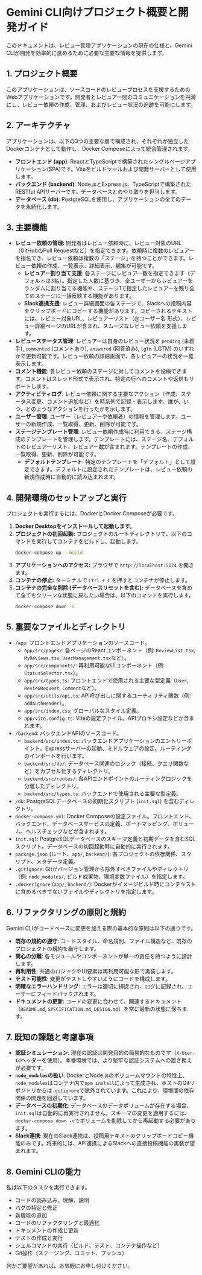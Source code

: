# Gemini CLI向けプロジェクト概要と開発ガイド

このドキュメントは、レビュー管理アプリケーションの現在の仕様と、Gemini CLIが開発を効率的に進めるために必要な主要な情報を提供します。

## 1. プロジェクト概要

このアプリケーションは、ソースコードのレビュープロセスを支援するためのWebアプリケーションです。開発者とレビュアー間のコミュニケーションを円滑にし、レビュー依頼の作成、管理、およびレビュー状況の追跡を可能にします。

## 2. アーキテクチャ

アプリケーションは、以下の3つの主要な層で構成され、それぞれが独立したDockerコンテナとして動作し、Docker Composeによって統合管理されます。

*   **フロントエンド (app)**: ReactとTypeScriptで構築されたシングルページアプリケーション(SPA)です。Viteをビルドツールおよび開発サーバーとして使用します。
*   **バックエンド (backend)**: Node.jsとExpress.js、TypeScriptで構築されたRESTful APIサーバーです。データベースとのやり取りを担当します。
*   **データベース (db)**: PostgreSQLを使用し、アプリケーションの全てのデータを永続化します。

## 3. 主要機能

*   **レビュー依頼の管理**: 開発者はレビュー依頼時に、レビュー対象のURL（GitHubのPull Requestなど）を指定できます。依頼時に複数のレビュアーを指名でき、レビュー依頼は複数の「ステージ」を持つことができます。レビュー依頼の作成、一覧表示、詳細表示、編集が可能です。
    *   **レビュアー割り当て支援**: 各ステージにレビュアー数を指定できます（デフォルトは3名）。指定した人数に基づき、全ユーザーからレビュアーをランダムに割り当てる機能や、ステージ1で指定したレビュアーを残り全てのステージに一括反映する機能があります。
    *   **Slack連携支援**: レビュー詳細画面の各ステージで、Slackへの投稿内容をクリップボードにコピーする機能があります。コピーされるテキストには、レビュー対象URL、レビュアーリスト（@ユーザー名 形式）、レビュー詳細ページのURLが含まれ、スムーズなレビュー依頼を支援します。
*   **レビューステータス管理**: レビュアーは自身のレビュー状況を `pending` (未着手), `commented` (コメントあり), `answered` (回答済み), `lgtm` (LGTM) のいずれかで更新可能です。レビュー依頼の詳細画面で、各レビュアーの状況を一覧表示します。
*   **コメント機能**: 各レビュー依頼のステージに対してコメントを投稿できます。コメントはスレッド形式で表示され、特定の行へのコメントや返信もサポートします。
*   **アクティビティログ**: レビュー依頼に関する主要なアクション（作成、ステータス変更、コメント追加など）を時系列で記録・表示します。誰が、いつ、どのようなアクションを行ったかを示します。
*   **ユーザー管理**: ユーザー（レビュアーや依頼者）の情報を管理します。ユーザーの新規作成、一覧取得、更新、削除が可能です。
*   **ステージテンプレート管理**: レビュー依頼作成時に利用できる、ステージ構成のテンプレートを管理します。テンプレートには、ステージ名、デフォルトのレビュアーリスト、レビュアー数が含まれます。テンプレートの作成、一覧取得、更新、削除が可能です。
    *   **デフォルトテンプレート**: 特定のテンプレートを「デフォルト」として設定できます。デフォルトに設定されたテンプレートは、レビュー依頼の新規作成時に自動的に読み込まれます。

## 4. 開発環境のセットアップと実行

プロジェクトを実行するには、DockerとDocker Composeが必要です。

1.  **Docker Desktopをインストールして起動します。**
2.  **プロジェクトの初回起動:** プロジェクトのルートディレクトリで、以下のコマンドを実行してコンテナをビルドし、起動します。
    ```bash
    docker-compose up --build
    ```
3.  **アプリケーションへのアクセス:** ブラウザで `http://localhost:5174` を開きます。
4.  **コンテナの停止:** ターミナルで `Ctrl + C` を押すとコンテナが停止します。
5.  **コンテナの完全な削除 (データベースリセットを含む):** データベースを含めて全てをクリーンな状態に戻したい場合は、以下のコマンドを実行します。
    ```bash
    docker-compose down -v
    ```

## 5. 重要なファイルとディレクトリ

*   `/app`: フロントエンドアプリケーションのソースコード。
    *   `app/src/pages/`: 各ページのReactコンポーネント（例: `ReviewList.tsx`, `MyReviews.tsx`, `UserManagement.tsx`など）。
    *   `app/src/components/`: 再利用可能なUIコンポーネント（例: `StatusSelector.tsx`）。
    *   `app/src/types.ts`: フロントエンドで使用される主要な型定義（`User`, `ReviewRequest`, `Comment`など）。
    *   `app/src/utils/api.ts`: API呼び出しに関するユーティリティ関数（例: `addAuthHeader`）。
    *   `app/src/index.css`: グローバルなスタイル定義。
    *   `app/vite.config.ts`: Viteの設定ファイル。APIプロキシ設定などが含まれます。
*   `/backend`: バックエンドAPIのソースコード。
    *   `backend/src/index.ts`: バックエンドアプリケーションのエントリーポイント。Expressサーバーの起動、ミドルウェアの設定、ルーティングのインポートを行います。
    *   `backend/src/db/`: データベース関連のロジック（接続、クエリ関数など）をカプセル化するディレクトリ。
    *   `backend/src/routes/`: 各APIエンドポイントのルーティングロジックを分離したディレクトリ。
    *   `backend/src/types.ts`: バックエンドで使用される主要な型定義。
*   `/db`: PostgreSQLデータベースの初期化スクリプト (`init.sql`) を含むディレクトリ。
*   `docker-compose.yml`: Docker Composeの設定ファイル。フロントエンド、バックエンド、データベースサービスの定義、ポートマッピング、ボリューム、ヘルスチェックなどが含まれます。
*   `init.sql`: PostgreSQLデータベースのスキーマ定義と初期データを含むSQLスクリプト。データベースの初回起動時に自動的に実行されます。
*   `package.json` (ルート、`app/`, `backend/`): 各プロジェクトの依存関係、スクリプト、メタデータ定義。
*   `.gitignore`: Gitがバージョン管理から除外すべきファイルやディレクトリ（例: `node_modules/`, ビルド成果物、環境変数ファイル）を指定します。
*   `.dockerignore` (`app/`, `backend/`): Dockerがイメージビルド時にコンテキストに含めるべきでないファイルやディレクトリを指定します。

## 6. リファクタリングの原則と規約

Gemini CLIがコードベースに変更を加える際の基本的な原則は以下の通りです。

*   **既存の規約の遵守**: コードスタイル、命名規則、ファイル構造など、既存のプロジェクトの規約を厳守します。
*   **関心の分離**: 各モジュールやコンポーネントが単一の責任を持つように設計します。
*   **再利用性**: 共通のロジックやUI要素は再利用可能な形で実装します。
*   **テスト可能性**: 変更がテストしやすいようにコードを構成します。
*   **明確なエラーハンドリング**: エラーは適切に捕捉され、ログに記録され、ユーザーにフィードバックされます。
*   **ドキュメントの更新**: コードの変更に合わせて、関連するドキュメント（`README.md`, `SPECIFICATION.md`, `DESIGN.md`）を常に最新の状態に保ちます。

## 7. 既知の課題と考慮事項

*   **認証シミュレーション**: 現在の認証は開発目的の簡易的なものです（`X-User-Id`ヘッダーを使用）。本番環境では、より堅牢な認証システムへの置き換えが必要です。
*   **`node_modules`の扱い**: DockerとNode.jsのボリュームマウントの特性上、`node_modules`はコンテナ内で`npm install`によって生成され、ホストのGitリポジトリからは`.gitignore`で除外されています。これにより、環境間の依存関係の問題を回避しています。
*   **データベースの初期化**: データベースのデータボリュームが存在する場合、`init.sql`は自動的に再実行されません。スキーマの変更を適用するには、`docker-compose down -v`でボリュームを削除してから再起動する必要があります。
*   **Slack連携**: 現在のSlack連携は、投稿用テキストのクリップボードコピー機能のみです。将来的には、API連携によるSlackへの直接投稿機能の実装が望まれます。

## 8. Gemini CLIの能力

私は以下のタスクを実行できます。

*   コードの読み込み、理解、説明
*   バグの特定と修正
*   新機能の追加
*   コードのリファクタリングと最適化
*   ドキュメントの作成と更新
*   テストの作成と実行
*   シェルコマンドの実行（ビルド、テスト、コンテナ操作など）
*   Git操作（ステージング、コミット、プッシュ）

何かご要望があれば、お気軽にお申し付けください。